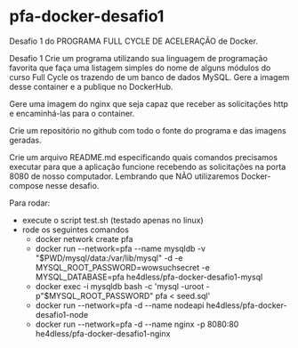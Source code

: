 # pfa-docker-desafio1
Desafio 1 do PROGRAMA FULL CYCLE DE ACELERAÇÃO de Docker.

Desafio 1
Crie um programa utilizando sua linguagem de programação favorita que faça uma listagem simples do nome de alguns módulos do curso Full Cycle os trazendo de um banco de dados MySQL. Gere a imagem desse container e a publique no DockerHub.

Gere uma imagem do nginx que seja capaz que receber as solicitações http e encaminhá-las para o container.

Crie um repositório no github com todo o fonte do programa e das imagens geradas.

Crie um arquivo README.md especificando quais comandos precisamos executar para que a aplicação funcione recebendo as solicitações na porta 8080 de nosso computador. Lembrando que NÃO utilizaremos Docker-compose nesse desafio.

Para rodar:
  - execute o script test.sh (testado apenas no linux)
  - rode os seguintes comandos
    - docker network create pfa
    - docker run --network=pfa --name mysqldb -v "$PWD/mysql/data:/var/lib/mysql" -d -e MYSQL_ROOT_PASSWORD=wowsuchsecret -e MYSQL_DATABASE=pfa he4dless/pfa-docker-desafio1-mysql
    - docker exec -i mysqldb bash -c 'mysql -uroot -p"$MYSQL_ROOT_PASSWORD" pfa < seed.sql'
    - docker run --network=pfa -d --name nodeapi he4dless/pfa-docker-desafio1-node
    - docker run --network=pfa -d --name nginx -p 8080:80 he4dless/pfa-docker-desafio1-nginx
